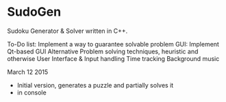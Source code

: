 # SudoGen
Sudoku Generator &amp; Solver written in C++.  

To-Do list:
Implement a way to guarantee solvable problem
GUI: Implement Qt-based GUI
Alternative Problem solving techniques, heuristic and otherwise
User Interface & Input handling
Time tracking 
Background music

March 12 2015
- Initial version, generates a puzzle and partially solves it 
- in console
